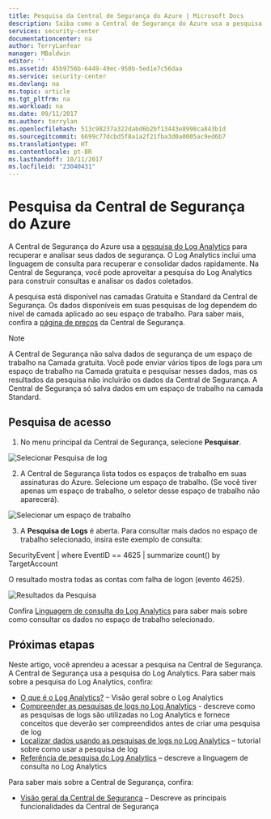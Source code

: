 ```yaml
---
title: Pesquisa da Central de Segurança do Azure | Microsoft Docs
description: Saiba como a Central de Segurança do Azure usa a pesquisa do Log Analytics para recuperar e analisar seus dados de segurança.
services: security-center
documentationcenter: na
author: TerryLanfear
manager: MBaldwin
editor: ''
ms.assetid: 45b9756b-6449-49ec-950b-5ed1e7c56daa
ms.service: security-center
ms.devlang: na
ms.topic: article
ms.tgt_pltfrm: na
ms.workload: na
ms.date: 09/11/2017
ms.author: terrylan
ms.openlocfilehash: 513c98237a322dabd6b2bf13443e8998ca843b1d
ms.sourcegitcommit: 6699c77dcbd5f8a1a2f21fba3d0a0005ac9ed6b7
ms.translationtype: HT
ms.contentlocale: pt-BR
ms.lasthandoff: 10/11/2017
ms.locfileid: "23040431"
---
```

# <a name="azure-security-center-search"></a>Pesquisa da Central de Segurança do Azure
A Central de Segurança do Azure usa a [pesquisa do Log Analytics](../log-analytics/log-analytics-log-searches.md) para recuperar e analisar seus dados de segurança. O Log Analytics inclui uma linguagem de consulta para recuperar e consolidar dados rapidamente. Na Central de Segurança, você pode aproveitar a pesquisa do Log Analytics para construir consultas e analisar os dados coletados.

A pesquisa está disponível nas camadas Gratuita e Standard da Central de Segurança.  Os dados disponíveis em suas pesquisas de log dependem do nível de camada aplicado ao seu espaço de trabalho.  Para saber mais, confira a [página de preços](../security-center/security-center-pricing.md) da Central de Segurança.


> [!NOTE]
> A Central de Segurança não salva dados de segurança de um espaço de trabalho na Camada gratuita. Você pode enviar vários tipos de logs para um espaço de trabalho na Camada gratuita e pesquisar nesses dados, mas os resultados da pesquisa não incluirão os dados da Central de Segurança. A Central de Segurança só salva dados em um espaço de trabalho na camada Standard.
>
>

## <a name="access-search"></a>Pesquisa de acesso
1. No menu principal da Central de Segurança, selecione **Pesquisar**.

  ![Selecionar Pesquisa de log][1]

2. A Central de Segurança lista todos os espaços de trabalho em suas assinaturas do Azure. Selecione um espaço de trabalho. (Se você tiver apenas um espaço de trabalho, o seletor desse espaço de trabalho não aparecerá).

  ![Selecionar um espaço de trabalho][2]

3. A **Pesquisa de Logs** é aberta. Para consultar mais dados no espaço de trabalho selecionado, insira este exemplo de consulta:

  SecurityEvent | where EventID == 4625 | summarize count() by TargetAccount

  O resultado mostra todas as contas com falha de logon (evento 4625).

  ![Resultados da Pesquisa][3]

Confira [Linguagem de consulta do Log Analytics](../log-analytics/log-analytics-search-reference.md) para saber mais sobre como consultar os dados no espaço de trabalho selecionado.

## <a name="next-steps"></a>Próximas etapas
Neste artigo, você aprendeu a acessar a pesquisa na Central de Segurança. A Central de Segurança usa a pesquisa do Log Analytics. Para saber mais sobre a pesquisa do Log Analytics, confira:

- [O que é o Log Analytics?](../log-analytics/log-analytics-overview.md) – Visão geral sobre o Log Analytics
- [Compreender as pesquisas de logs no Log Analytics](../log-analytics/log-analytics-log-search-new.md) - descreve como as pesquisas de logs são utilizadas no Log Analytics e fornece conceitos que deverão ser compreendidos antes de criar uma pesquisa de log
- [Localizar dados usando as pesquisas de logs no Log Analytics](../log-analytics/log-analytics-log-searches.md) – tutorial sobre como usar a pesquisa de log
- [Referência de pesquisa do Log Analytics](../log-analytics/log-analytics-search-reference.md) – descreve a linguagem de consulta no Log Analytics

Para saber mais sobre a Central de Segurança, confira:

- [Visão geral da Central de Segurança](security-center-intro.md) – Descreve as principais funcionalidades da Central de Segurança

<!--Image references-->
[1]: ./media/security-center-search/search.png
[2]: ./media/security-center-search/workspace-selector.png
[3]: ./media/security-center-search/log-search.png
